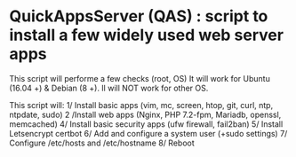 # QuickAppsServer (QAS) : script to install a few widely used web server apps
This script will performe a few checks (root, OS)
It will work for Ubuntu (16.04 +) & Debian (8 +). Il will NOT work for other OS.

This script will:
1/ Install basic apps (vim, mc, screen, htop, git, curl, ntp, ntpdate, sudo)
2 /Install web apps (Nginx, PHP 7.2-fpm, Mariadb, openssl, memcached)
4/ Install basic security apps (ufw firewall, fail2ban)
5/ Install Letsencrypt certbot
6/ Add and configure a system user (+sudo settings)
7/ Configure /etc/hosts and /etc/hostname
8/ Reboot
